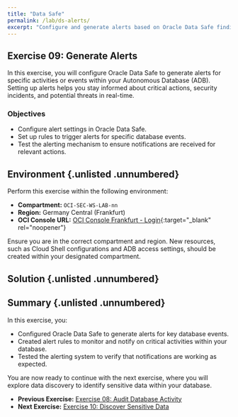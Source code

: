 ```yaml
---
title: "Data Safe"
permalink: /lab/ds-alerts/
excerpt: "Configure and generate alerts based on Oracle Data Safe findings."
---
```

<!-- markdownlint-disable MD013 -->
<!-- markdownlint-disable MD024 -->
<!-- markdownlint-disable MD033 -->
<!-- markdownlint-disable MD041 -->

## Exercise 09: Generate Alerts

In this exercise, you will configure Oracle Data Safe to generate alerts for
specific activities or events within your Autonomous Database (ADB). Setting up
alerts helps you stay informed about critical actions, security incidents, and
potential threats in real-time.

### Objectives

- Configure alert settings in Oracle Data Safe.
- Set up rules to trigger alerts for specific database events.
- Test the alerting mechanism to ensure notifications are received for relevant
  actions.

## Environment {.unlisted .unnumbered}

Perform this exercise within the following environment:

- **Compartment:** `OCI-SEC-WS-LAB-nn`
- **Region:** Germany Central (Frankfurt)
- **OCI Console URL:** [OCI Console Frankfurt - Login](https://console.eu-frankfurt-1.oraclecloud.com){:target="_blank" rel="noopener"}

Ensure you are in the correct compartment and region. New resources, such as
Cloud Shell configurations and ADB access settings, should be created within
your designated compartment.

## Solution {.unlisted .unnumbered}

## Summary {.unlisted .unnumbered}

In this exercise, you:

- Configured Oracle Data Safe to generate alerts for key database events.
- Created alert rules to monitor and notify on critical activities within your
  database.
- Tested the alerting system to verify that notifications are working as expected.

You are now ready to continue with the next exercise, where you will explore data
discovery to identify sensitive data within your database.

<!-- For Pandoc -->
- **Previous Exercise:** [Exercise 08: Audit Database Activity](#exercise-08-database-activity)
- **Next Exercise:** [Exercise 10: Discover Sensitive Data](#exercise-10-discover-sensitive-data)

<!-- For Jekyll -->
<!-- 
- **Previous Exercise:** [Exercise 08: Audit Database Activity](../ex03/3x08-Exercise.md)
- **Next Exercise:** [Exercise 10: Discover Sensitive Data](../ex03/3x10-Exercise.md)
-->